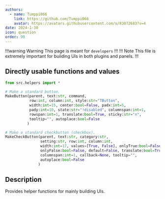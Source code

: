 ```yaml
---
authors: 
  - name: Tumppi066
    link: https://github.com/Tumppi066
    avatar: https://avatars.githubusercontent.com/u/83072683?v=4
date: 2024-1-30
icon: question
order: 99
---
```


!!!warning Warning
This page is meant for `developers`
!!!
!!! Note
This file is extremely important for building UIs in both plugins and panels.
!!!

## Directly usable functions and values
```python
from src.helpers import *

# Make a standard button.
MakeButton(parent, text:str, command, 
           row:int, column:int, style:str="TButton", 
           width:int=15, center:bool=False, padx:int=5, 
           pady:int=10, state:str="!disabled", columnspan:int=1, 
           rowspan:int=1, translate:bool=True, sticky:str="n", 
           tooltip="", autoplace:bool=False
          )

# Make a standard checkbutton (checkbox).
MakeCheckButton(parent, text:str, category:str, 
                setting:str, row:int, column:int, 
                width:int=17, values=[True, False], onlyTrue:bool=False, 
                onlyFalse:bool=False, default=False, translate:bool=True, 
                columnspan:int=1, callback=None, tooltip="", 
                autoplace:bool=False
               )
```

## Description
Provides helper functions for mainly building UIs.